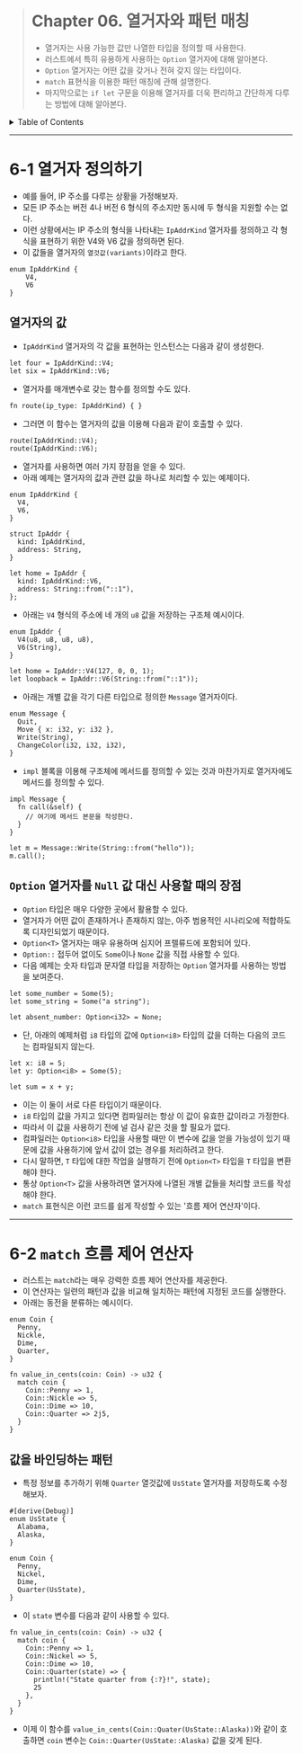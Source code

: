 <!-- omit in toc -->

> # Chapter 06. 열거자와 패턴 매칭
>
> - 열거자는 사용 가능한 값만 나열한 타입을 정의할 때 사용한다.
> - 러스트에서 특히 유용하게 사용하는 `Option` 열거자에 대해 알아본다.
> - `Option` 열거자는 어떤 값을 갖거나 전혀 갖지 않는 타입이다.
> - `match` 표현식을 이용한 패턴 매칭에 관해 설명한다.
> - 마지막으로는 `if let` 구문을 이용해 열거자를 더욱 편리하고 간단하게 다루는 방법에 대해 알아본다.

<details>
<summary>Table of Contents</summary>

- [6-1 열거자 정의하기](#6-1-열거자-정의하기)
  - [열거자의 값](#열거자의-값)
  - [`Option` 열거자를 `Null` 값 대신 사용할 때의 장점](#option-열거자를-null-값-대신-사용할-때의-장점)
- [6-2 `match` 흐름 제어 연산자](#6-2-match-흐름-제어-연산자)
  - [값을 바인딩하는 패턴](#값을-바인딩하는-패턴)

</details>

---

# 6-1 열거자 정의하기

- 예를 들어, IP 주소를 다루는 상황을 가정해보자.
- 모든 IP 주소는 버전 4나 버전 6 형식의 주소지만 동시에 두 형식을 지원할 수는 없다.
- 이런 상황에서는 IP 주소의 형식을 나타내는 `IpAddrKind` 열거자를 정의하고 각 형식을 표현하기 위한 V4와 V6 값을 정의하면 된다.
- 이 값들을 열거자의 `열것값(variants)`이라고 한다.

```
enum IpAddrKind {
    V4,
    V6
}
```

## 열거자의 값

- `IpAddrKind` 열거자의 각 값을 표현하는 인스턴스는 다음과 같이 생성한다.

```
let four = IpAddrKind::V4;
let six = IpAddrKind::V6;
```

- 열거자를 매개변수로 갖는 함수를 정의할 수도 있다.

```
fn route(ip_type: IpAddrKind) { }
```

- 그러면 이 함수는 열거자의 값을 이용해 다음과 같이 호출할 수 있다.

```
route(IpAddrKind::V4);
route(IpAddrKind::V6);
```

- 열거자를 사용하면 여러 가지 장점을 얻을 수 있다.
- 아래 예제는 열거자의 값과 관련 값을 하나로 처리할 수 있는 예제이다.

```
enum IpAddrKind {
  V4,
  V6,
}

struct IpAddr {
  kind: IpAddrKind,
  address: String,
}

let home = IpAddr {
  kind: IpAddrKind::V6,
  address: String::from("::1"),
};
```

- 아래는 `V4` 형식의 주소에 네 개의 `u8` 값을 저장하는 구조체 예시이다.

```
enum IpAddr {
  V4(u8, u8, u8, u8),
  V6(String),
}

let home = IpAddr::V4(127, 0, 0, 1);
let loopback = IpAddr::V6(String::from("::1"));
```

- 아래는 개별 값을 각기 다른 타입으로 정의한 `Message` 열거자이다.

```
enum Message {
  Quit,
  Move { x: i32, y: i32 },
  Write(String),
  ChangeColor(i32, i32, i32),
}
```

- `impl` 블록을 이용해 구조체에 메서드를 정의할 수 있는 것과 마찬가지로 열거자에도 메서드를 정의할 수 있다.

```
impl Message {
  fn call(&self) {
    // 여기에 메서드 본문을 작성한다.
  }
}

let m = Message::Write(String::from("hello"));
m.call();
```

## `Option` 열거자를 `Null` 값 대신 사용할 때의 장점

- `Option` 타입은 매우 다양한 곳에서 활용할 수 있다.
- 열거자가 어떤 값이 존재하거나 존재하지 않는, 아주 범용적인 시나리오에 적합하도록 디자인되었기 때문이다.
- `Option<T>` 열거자는 매우 유용하며 심지어 프렐류드에 포함되어 있다.
- `Option::` 접두어 없이도 `Some`이나 `None` 값을 직접 사용할 수 있다.
- 다음 예제는 숫자 타입과 문자열 타입을 저장하는 `Option` 열거자를 사용하는 방법을 보여준다.

```
let some_number = Some(5);
let some_string = Some("a string");

let absent_number: Option<i32> = None;
```

- 단, 아래의 예제처럼 `i8` 타입의 값에 `Option<i8>` 타입의 값을 더하는 다음의 코드는 컴파일되지 않는다.

```
let x: i8 = 5;
let y: Option<i8> = Some(5);

let sum = x + y;
```

- 이는 이 둘이 서로 다른 타입이기 때문이다.
- `i8` 타입의 값을 가지고 있다면 컴파일러는 항상 이 값이 유효한 값이라고 가정한다.
- 따라서 이 값을 사용하기 전에 널 검사 같은 것을 할 필요가 없다.
- 컴파일러는 `Option<i8>` 타입을 사용할 때만 이 변수에 값을 얻을 가능성이 있기 때문에 값을 사용하기에 앞서 값이 없는 경우를 처리하려고 한다.
- 다시 말하면, `T` 타입에 대한 작업을 실행하기 전에 `Option<T>` 타입을 `T` 타입을 변환해야 한다.
- 통상 `Option<T>` 값을 사용하려면 열거자에 나열된 개별 값들을 처리할 코드를 작성해야 한다.
- `match` 표현식은 이런 코드를 쉽게 작성할 수 있는 '흐름 제어 연산자'이다.

---

# 6-2 `match` 흐름 제어 연산자

- 러스트는 `match`라는 매우 강력한 흐름 제어 연산자를 제공한다.
- 이 연산자는 일련의 패턴과 값을 비교해 일치하는 패턴에 지정된 코드를 실행한다.
- 아래는 동전을 분류하는 예시이다.

```
enum Coin {
  Penny,
  Nickle,
  Dime,
  Quarter,
}

fn value_in_cents(coin: Coin) -> u32 {
  match coin {
    Coin::Penny => 1,
    Coin::Nickle => 5,
    Coin::Dime => 10,
    Coin::Quarter => 2j5,
  }
}
```

## 값을 바인딩하는 패턴

- 특정 정보를 추가하기 위해 `Quarter` 열것값에 `UsState` 열거자를 저장하도록 수정해보자.

```
#[derive(Debug)]
enum UsState {
  Alabama,
  Alaska,
}

enum Coin {
  Penny,
  Nickel,
  Dime,
  Quarter(UsState),
}
```

- 이 `state` 변수를 다음과 같이 사용할 수 있다.

```
fn value_in_cents(coin: Coin) -> u32 {
  match coin {
    Coin::Penny => 1,
    Coin::Nickel => 5,
    Coin::Dime => 10,
    Coin::Quarter(state) => {
      println!("State quarter from {:?}!", state);
      25
    },
  }
}
```

- 이제 이 함수를 `value_in_cents(Coin::Quater(UsState::Alaska))`와 같이 호출하면 `coin` 변수는 `Coin::Quarter(UsState::Alaska)` 값을 갖게 된다.
